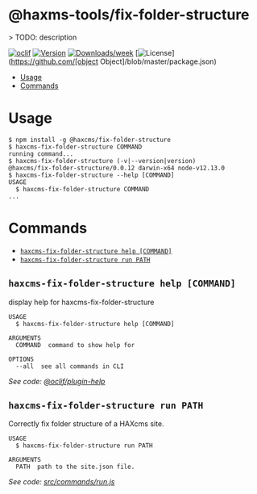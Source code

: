 @haxms-tools/fix-folder-structure
=================================

&gt; TODO: description

[![oclif](https://img.shields.io/badge/cli-oclif-brightgreen.svg)](https://oclif.io)
[![Version](https://img.shields.io/npm/v/@haxms-tools/fix-folder-structure.svg)](https://npmjs.org/package/@haxms-tools/fix-folder-structure)
[![Downloads/week](https://img.shields.io/npm/dw/@haxms-tools/fix-folder-structure.svg)](https://npmjs.org/package/@haxms-tools/fix-folder-structure)
[![License](https://img.shields.io/npm/l/@haxms-tools/fix-folder-structure.svg)](https://github.com/[object Object]/blob/master/package.json)

<!-- toc -->
* [Usage](#usage)
* [Commands](#commands)
<!-- tocstop -->
# Usage
<!-- usage -->
```sh-session
$ npm install -g @haxcms/fix-folder-structure
$ haxcms-fix-folder-structure COMMAND
running command...
$ haxcms-fix-folder-structure (-v|--version|version)
@haxcms/fix-folder-structure/0.0.12 darwin-x64 node-v12.13.0
$ haxcms-fix-folder-structure --help [COMMAND]
USAGE
  $ haxcms-fix-folder-structure COMMAND
...
```
<!-- usagestop -->
# Commands
<!-- commands -->
* [`haxcms-fix-folder-structure help [COMMAND]`](#haxcms-fix-folder-structure-help-command)
* [`haxcms-fix-folder-structure run PATH`](#haxcms-fix-folder-structure-run-path)

## `haxcms-fix-folder-structure help [COMMAND]`

display help for haxcms-fix-folder-structure

```
USAGE
  $ haxcms-fix-folder-structure help [COMMAND]

ARGUMENTS
  COMMAND  command to show help for

OPTIONS
  --all  see all commands in CLI
```

_See code: [@oclif/plugin-help](https://github.com/oclif/plugin-help/blob/v2.1.6/src/commands/help.ts)_

## `haxcms-fix-folder-structure run PATH`

Correctly fix folder structure of a HAXcms site.

```
USAGE
  $ haxcms-fix-folder-structure run PATH

ARGUMENTS
  PATH  path to the site.json file.
```

_See code: [src/commands/run.js](https://github.com/elmsln/haxcms-tools/blob/v0.0.12/src/commands/run.js)_
<!-- commandsstop -->
